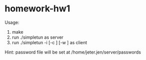 # homework-hw1

Usage: 
  1. make 
  2. run ./simpletun as server
  3. run ./simpletun -i <ifacename> [-c <serverIP>] [-w <password>] as client

Hint: 
  password file will be set at /home/jeter.jen/server/passwords
